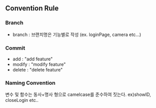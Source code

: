 ## Convention Rule
### Branch
- branch : 브랜치명은 기능별로 작성 (ex. loginPage, camera etc...)

### Commit
- add : "add feature"
- modify : "modify feature"
- delete : "delete feature"

### Naming Convention
변수 및 함수는 동사+명사 형으로 camelcase를 준수하여 짓는다.
ex)showID, closeLogin etc..
